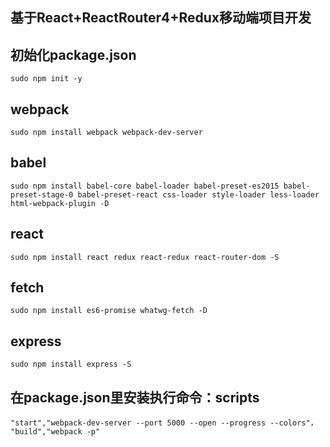 ## 基于React+ReactRouter4+Redux移动端项目开发
## 初始化package.json
```
sudo npm init -y
```
## webpack
```
sudo npm install webpack webpack-dev-server
```
## babel
```
sudo npm install babel-core babel-loader babel-preset-es2015 babel-preset-stage-0 babel-preset-react css-loader style-loader less-loader html-webpack-plugin -D
```
## react
```
sudo npm install react redux react-redux react-router-dom -S
```
## fetch
```
sudo npm install es6-promise whatwg-fetch -D
```
## express
```
sudo npm install express -S
```
## 在package.json里安装执行命令：scripts
```
"start","webpack-dev-server --port 5000 --open --progress --colors"，
"build","webpack -p"
```